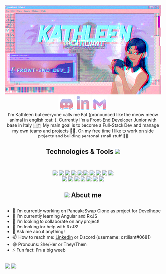 <p align="center">
  <img src="https://github.com/catiliant/catiliant/blob/main/githubv2gif.gif" alt="Kathleen catiliant front-end developer"><br>
  <a href="https://discordapp.com/users/548656249856720906/"> <img src="https://github.com/catiliant/catiliant/blob/main/discord-social.png"></a> <a href="https://www.linkedin.com/in/gail-kathleen-aranzaso/"> <img src="https://github.com/catiliant/catiliant/blob/main/linkedin-social.png"></a>
  <a href="mailto: kathleenaranzaso@gmail.com"> <img src="https://github.com/catiliant/catiliant/blob/main/gmail-social.png"></a><br>
I'm Kathleen but everyone calls me Kat (pronounced like the meow meow animal in english :cat: ). Currently I'm a Front-End Developer Junior with base in Italy 🇮🇹.
My main goal is to become a Full-Stack Dev and manage my own teams and projects 👩‍💻. On my free time I like to work on side projects and building personal small stuff 👩‍🎨</p>

<h2 align="center">Technologies & Tools  <img src="https://64.media.tumblr.com/7b2cdc07ae06becb2d92adf371459d31/tumblr_inline_mxtes09Nk61rrry1n.gif"> </h2>
 <br>
<p align="center"> <img src="https://cdn-icons-png.flaticon.com/512/732/732212.png" height="30px">  <img src="https://cdn-icons-png.flaticon.com/512/732/732190.png" height="30px">  <img src="https://upload.wikimedia.org/wikipedia/commons/7/73/Javascript-736400_960_720.png" height="30px">  <img src="https://devexp.io/wp-content/uploads/2019/05/ts.png" height="30px">  <img src="https://cdn.iconscout.com/icon/free/png-256/bootstrap-226077.png" height="30px">    <img src="https://cdn.iconscout.com/icon/free/png-256/node-js-1174925.png" height="30px">  <img src="https://amerlin.keantex.com/wp-content/uploads/2020/01/Rx_Logo-512-512.png" height="30px">  <img src="https://angular.io/assets/images/logos/angular/angular.svg" height="30px">  <img src="https://icon-library.com/images/sql-icon/sql-icon-8.jpg" height="30px">  <img src="https://iconape.com/wp-content/files/sh/51404/svg/c--4.svg" height="30px">
<br>
 <img src="https://upload.wikimedia.org/wikipedia/commons/thumb/9/9a/Visual_Studio_Code_1.35_icon.svg/800px-Visual_Studio_Code_1.35_icon.svg.png" height="30px">  <img src="https://upload.wikimedia.org/wikipedia/commons/thumb/5/59/Visual_Studio_Icon_2019.svg/1200px-Visual_Studio_Icon_2019.svg.png" height="30px">  <img src="https://upload.wikimedia.org/wikipedia/commons/8/80/Atom_editor_logo.svg" height="30px">  <img src="https://upload.wikimedia.org/wikipedia/commons/thumb/a/af/Adobe_Photoshop_Mobile_icon.svg/1200px-Adobe_Photoshop_Mobile_icon.svg.png" height="30px">  <img src="https://upload.wikimedia.org/wikipedia/commons/thumb/4/40/Adobe_Premiere_Pro_CC_icon.svg/512px-Adobe_Premiere_Pro_CC_icon.svg.png" height="30px">  <img src="https://upload.wikimedia.org/wikipedia/commons/thumb/c/cb/Adobe_After_Effects_CC_icon.svg/2101px-Adobe_After_Effects_CC_icon.svg.png" height="30px">  <img src="https://www.corsinvest.it/wp-content/uploads/2019/10/github-logo.png" height="30px">  </p>
 
<h2 align="center"> <img src="https://64.media.tumblr.com/f6e415ddcd5b972ad134f71e4ca48164/tumblr_inline_mxterpXkQa1rrry1n.gif"> About me</h2>


<h2></h2>

- 🔭 I’m currently working on PancakeSwap Clone as project for Develhope
- 🌱 I’m currently learning Angular and RxJS
- 👯 I’m looking to collaborate on any project!
- 🤔 I’m looking for help with RxJS!
- 💬 Ask me about anything!
- 📫 How to reach me: [Linkedin](https://www.linkedin.com/in/gail-kathleen-aranzaso/) or Discord (username: catiliant#0681)
- 😄 Pronouns: She/Her or They/Them
- ⚡ Fun fact: I'm a big weeb

<h2></h2>
<div>
<a href="https://github.com/catiliant">
<img src="https://github-readme-stats.vercel.app/api/top-langs/?username=catiliant&layout=compact&langs_count=7&theme=radical"/>
<img src="https://github-readme-stats.vercel.app/api?username=catiliant&show_icons=true&theme=radical&include_all_commits=true&count_private=true"/>
</div>


